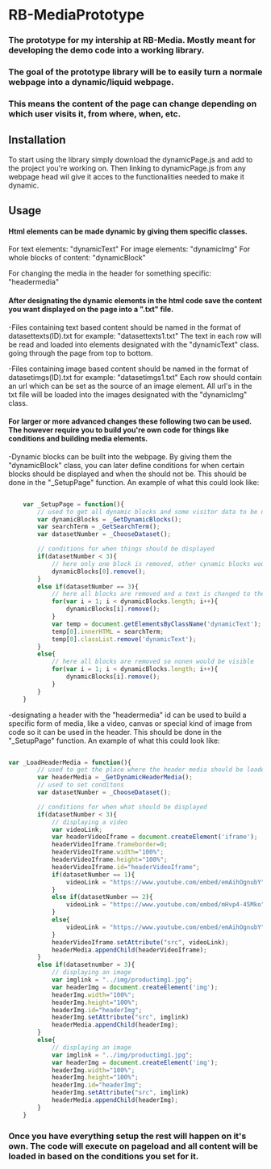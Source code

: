 # RB-MediaPrototype
### The prototype for my intership at RB-Media. Mostly meant for developing the demo code into a working library.
### The goal of the prototype library will be to easily turn a normale webpage into a dynamic/liquid webpage. 
### This means the content of the page can change depending on which user visits it, from where, when, etc.

## Installation 
To start using the library simply download the dynamicPage.js and add to the project you're working on.
Then linking to dynamicPage.js from any webpage head wil give it acces to the functionalities needed to make it dynamic.

## Usage

#### Html elements can be made dynamic by giving them specific classes. 
For text elements:                                                          "dynamicText"
For image elements:                                                         "dynamicImg"
For whole blocks of content:                                                "dynamicBlock"

For changing the media in the header for something specific:                "headermedia"

#### After designating the dynamic elements in the html code save the content you want displayed on the page into a ".txt" file.

-Files containing text based content should be named in the format of datasettexts(ID).txt for example: "datasettexts1.txt"
The text in each row will be read and loaded into elements designated with the "dynamicText" class. going through the page from top to bottom.

-Files containing image based content should be named in the format of datasetimgs(ID).txt for example: "datasetimgs1.txt"
Each row should contain an url which can be set as the source of an image element. All url's in the txt file will be loaded into the images designated with the "dynamicImg" class. 


#### For larger or more advanced changes these following two can be used. The however require you to build you're own code for things like conditions and building media elements. 

-Dynamic blocks can be built into the webpage. By giving them the "dynamicBlock" class, you can later define conditions for when certain blocks should be displayed and when the should not be. This should be done in the "_SetupPage" function. An example of what this could look like:

```javascript

    var _SetupPage = function(){
        // used to get all dynamic blocks and some visitor data to be used to set conditions
        var dynamicBlocks = _GetDynamicBlocks();
        var searchTerm = _GetSearchTerm();
        var datasetNumber = _ChooseDataset();

        // conditions for when things should be displayed
        if(datasetNumber < 3){
            // here only one block is removed, other cynamic blocks would be shown on the page
            dynamicBlocks[0].remove();
        }
        else if(datasetNumber == 3){
            // here all blocks are removed and a text is changed to the searcterm the visitor used earlier
            for(var i = 1; i < dynamicBlocks.length; i++){
                dynamicBlocks[i].remove();
            }
            var temp = document.getElementsByClassName('dynamicText');
            temp[0].innerHTML = searchTerm;
            temp[0].classList.remove('dynamicText');
        }
        else{
            // here all blocks are removed so nonen would be visible
            for(var i = 1; i < dynamicBlocks.length; i++){
                dynamicBlocks[i].remove();
            }
        }
    }

```

-designating a header with the "headermedia" id can be used to build a specific form of media, like a video, canvas or special kind of image from code so it can be used in the header. This should be done in the "_SetupPage" function. An example of what this could look like:

```javascript

var _LoadHeaderMedia = function(){
        // used to get the place where the header media should be loaded
        var headerMedia = _GetDynamicHeaderMedia();
        // used to set conditons
        var datasetNumber = _ChooseDataset();

        // conditions for when what should be displayed
        if(datasetNumber < 3){
            // displaying a video
            var videoLink;
            var headerVideoIframe = document.createElement('iframe');
            headerVideoIframe.frameborder=0;
            headerVideoIframe.width="100%";
            headerVideoIframe.height="100%";
            headerVideoIframe.id="headerVideoIframe";
            if(datasetNumber == 1){
                videoLink = "https://www.youtube.com/embed/emAihOgnubY"
            }
            else if(datasetNumber == 2){
                videoLink = "https://www.youtube.com/embed/mHvp4-45Mko"
            }
            else{
                videoLink = "https://www.youtube.com/embed/emAihOgnubY"
            }
            headerVideoIframe.setAttribute("src", videoLink);
            headerMedia.appendChild(headerVideoIframe);
        }
        else if(datasetnumber = 3){
            // displaying an image 
            var imglink = "../img/productimg1.jpg";
            var headerImg = document.createElement('img');
            headerImg.width="100%";
            headerImg.height="100%";
            headerImg.id="headerImg";
            headerImg.setAttribute("src", imglink)
            headerMedia.appendChild(headerImg);
        }
        else{
            // displaying an image 
            var imglink = "../img/productimg1.jpg";
            var headerImg = document.createElement('img');
            headerImg.width="100%";
            headerImg.height="100%";
            headerImg.id="headerImg";
            headerImg.setAttribute("src", imglink)
            headerMedia.appendChild(headerImg);
        }
    }

```

### Once you have everything setup the rest will happen on it's own. The code will execute on pageload and all content will be loaded in based on the conditions you set for it.